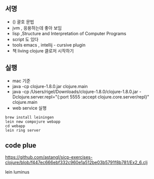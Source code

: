

## 서명
- () 괄호 문법
- jvm , 응용하는데 좋아 보임
- lisp ,Structure and Interpretation of Computer Programs
- script 도 있다
- tools emacs , intellij - cursive plugin
- 책 living clojure 클로저 시작하기

## 실행
- mac 기준
- java -cp clojure-1.8.0.jar clojure.main
- java -cp /Users/rigel/Downloads/clojure-1.8.0/clojure-1.8.0.jar  -Dclojure.server.repl="{:port 5555 :accept clojure.core.server/repl}" clojure.main 
- web service 실행

```
brew install leiningen
lein new compojure webapp
cd webapp
lein ring server
```

## code plue
https://github.com/astangl/sicp-exercises-clojure/blob/f447ec666ebf332c960e1a512be03b5791f8b781/Ex2_6.clj


lein
luminus
